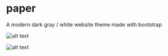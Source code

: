# paper
A modern dark gray / white website theme made with bootstrap

![alt text](http://imgur.com/XwTGQJB "Full size")

![alt text](http://imgur.com/TNioKbY "mobile size")
